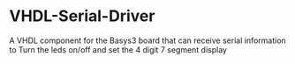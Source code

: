 # VHDL-Serial-Driver
A VHDL component for the Basys3 board that can receive serial information to Turn the leds on/off and set the 4 digit 7 segment display
